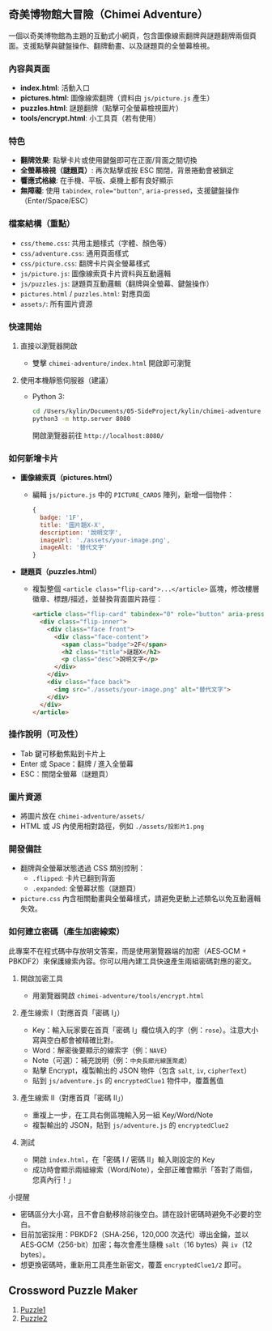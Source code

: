 ## 奇美博物館大冒險（Chimei Adventure）

一個以奇美博物館為主題的互動式小網頁，包含圖像線索翻牌與謎題翻牌兩個頁面。支援點擊與鍵盤操作、翻牌動畫、以及謎題頁的全螢幕檢視。

### 內容與頁面
- **index.html**: 活動入口
- **pictures.html**: 圖像線索翻牌（資料由 `js/picture.js` 產生）
- **puzzles.html**: 謎題翻牌（點擊可全螢幕檢視圖片）
- **tools/encrypt.html**: 小工具頁（若有使用）

### 特色
- **翻牌效果**: 點擊卡片或使用鍵盤即可在正面/背面之間切換
- **全螢幕檢視（謎題頁）**: 再次點擊或按 ESC 關閉，背景捲動會被鎖定
- **響應式格線**: 在手機、平板、桌機上都有良好顯示
- **無障礙**: 使用 `tabindex`, `role="button"`, `aria-pressed`，支援鍵盤操作（Enter/Space/ESC）

### 檔案結構（重點）
- `css/theme.css`: 共用主題樣式（字體、顏色等）
- `css/adventure.css`: 通用頁面樣式
- `css/picture.css`: 翻牌卡片與全螢幕樣式
- `js/picture.js`: 圖像線索頁卡片資料與互動邏輯
- `js/puzzles.js`: 謎題頁互動邏輯（翻牌與全螢幕、鍵盤操作）
- `pictures.html` / `puzzles.html`: 對應頁面
- `assets/`: 所有圖片資源

### 快速開始
1) 直接以瀏覽器開啟
   - 雙擊 `chimei-adventure/index.html` 開啟即可瀏覽

2) 使用本機靜態伺服器（建議）
   - Python 3:
     ```bash
     cd /Users/kylin/Documents/05-SideProject/kylin/chimei-adventure
     python3 -m http.server 8080
     ```
     開啟瀏覽器前往 `http://localhost:8080/`

### 如何新增卡片
- **圖像線索頁（pictures.html）**
  - 編輯 `js/picture.js` 中的 `PICTURE_CARDS` 陣列，新增一個物件：
    ```js
    {
      badge: '1F',
      title: '圖片題X-X',
      description: '說明文字',
      imageUrl: './assets/your-image.png',
      imageAlt: '替代文字'
    }
    ```

- **謎題頁（puzzles.html）**
  - 複製整個 `<article class="flip-card">...</article>` 區塊，修改樓層徽章、標題/描述，並替換背面圖片路徑：
    ```html
    <article class="flip-card" tabindex="0" role="button" aria-pressed="false">
      <div class="flip-inner">
        <div class="face front">
          <div class="face-content">
            <span class="badge">2F</span>
            <h2 class="title">謎題X</h2>
            <p class="desc">說明文字</p>
          </div>
        </div>
        <div class="face back">
          <img src="./assets/your-image.png" alt="替代文字">
        </div>
      </div>
    </article>
    ```

### 操作說明（可及性）
- Tab 鍵可移動焦點到卡片上
- Enter 或 Space：翻牌 / 進入全螢幕
- ESC：關閉全螢幕（謎題頁）

### 圖片資源
- 將圖片放在 `chimei-adventure/assets/`
- HTML 或 JS 內使用相對路徑，例如 `./assets/投影片1.png`

### 開發備註
- 翻牌與全螢幕狀態透過 CSS 類別控制：
  - `.flipped`: 卡片已翻到背面
  - `.expanded`: 全螢幕狀態（謎題頁）
- `picture.css` 內含相關動畫與全螢幕樣式，請避免更動上述類名以免互動邏輯失效。

### 如何建立密碼（產生加密線索）
此專案不在程式碼中存放明文答案，而是使用瀏覽器端的加密（AES‑GCM + PBKDF2）來保護線索內容。你可以用內建工具快速產生兩組密碼對應的密文。

1) 開啟加密工具
   - 用瀏覽器開啟 `chimei-adventure/tools/encrypt.html`

2) 產生線索 I（對應首頁「密碼 I」）
   - Key：輸入玩家要在首頁「密碼 I」欄位填入的字（例：`rose`）。注意大小寫與空白都會被精確比對。
   - Word：解密後要顯示的線索字（例：`NAVE`）
   - Note（可選）：補充說明（例：`中央長廊光線匯聚處`）
   - 點擊 Encrypt，複製輸出的 JSON 物件（包含 `salt`, `iv`, `cipherText`）
   - 貼到 `js/adventure.js` 的 `encryptedClue1` 物件中，覆蓋舊值

3) 產生線索 II（對應首頁「密碼 II」）
   - 重複上一步，在工具右側區塊輸入另一組 Key/Word/Note
   - 複製輸出的 JSON，貼到 `js/adventure.js` 的 `encryptedClue2`

4) 測試
   - 開啟 `index.html`，在「密碼 I / 密碼 II」輸入剛設定的 Key
   - 成功時會顯示兩組線索（Word/Note），全部正確會顯示「答對了兩個，您真內行！」

小提醒
- 密碼區分大小寫，且不會自動移除前後空白。請在設計密碼時避免不必要的空白。
- 目前加密採用：PBKDF2（SHA‑256，120,000 次迭代）導出金鑰，並以 AES‑GCM（256-bit）加密；每次會產生隨機 `salt`（16 bytes）與 `iv`（12 bytes）。
- 想更換密碼時，重新用工具產生新密文，覆蓋 `encryptedClue1/2` 即可。

## Crossword Puzzle Maker
1. [Puzzle1](https://crosswordlabs.com/edit/1-71064)
2. [Puzzle2](https://crosswordlabs.com/edit/2-1505672)
